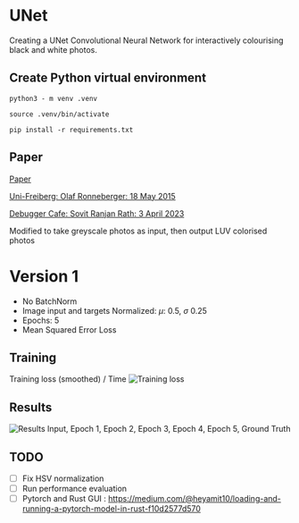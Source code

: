 # UNet
Creating a UNet Convolutional Neural Network for interactively colourising black and white photos.

## Create Python virtual environment
```python3 - m venv .venv```

```source .venv/bin/activate```

```pip install -r requirements.txt```

## Paper
[Paper](paper/1505.04597v1.pdf)

[Uni-Freiberg: Olaf Ronneberger: 18 May 2015](https://lmb.informatik.uni-freiburg.de/people/ronneber/u-net/)

[Debugger Cafe: Sovit Ranjan Rath: 3 April 2023](https://debuggercafe.com/unet-from-scratch-using-pytorch/)

Modified to take greyscale photos as input, then output LUV colorised photos

# Version 1
- No BatchNorm
- Image input and targets Normalized: $\mu$: 0.5, $\sigma$ 0.25 
- Epochs: 5
- Mean Squared Error Loss

## Training
Training loss (smoothed) / Time
![Training loss](<runs/Pasted image.png>)

## Results
![Results](examples/_combined_img.png)
Input, Epoch 1, Epoch 2, Epoch 3, Epoch 4, Epoch 5, Ground Truth

## TODO
- [ ] Fix HSV normalization
- [ ] Run performance evaluation
- [ ] Pytorch and Rust GUI : https://medium.com/@heyamit10/loading-and-running-a-pytorch-model-in-rust-f10d2577d570